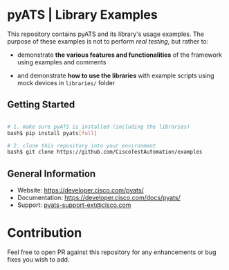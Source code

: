 # pyATS | Library Examples

This repository contains pyATS and its library's usage examples. The purpose
of these examples is not to perform _real testing_, but rather to:

- demonstrate **the various features and functionalities** of the 
  framework using examples and comments

- and demonstrate **how to use the libraries** with example scripts
  using mock devices in `libraries/` folder
 
## Getting Started

```bash

# 1. make sure pyATS is installed (including the libraries)
bash$ pip install pyats[full]

# 2. clone this repository into your environment
bash$ git clone https://github.com/CiscoTestAutomation/examples

```

## General Information

- Website: https://developer.cisco.com/pyats/
- Documentation: https://developer.cisco.com/docs/pyats/
- Support: pyats-support-ext@cisco.com


# Contribution

Feel free to open PR against this repository for any enhancements or bug fixes
you wish to add.
